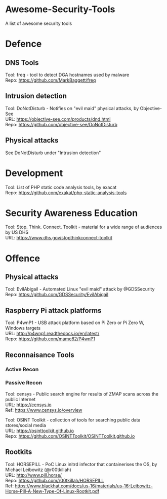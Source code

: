 # Awesome-Security-Tools
A list of awesome security tools

# Defence

## DNS Tools
Tool:	freq - tool to detect DGA hostnames used by malware  
Repo:	https://github.com/MarkBaggett/freq  


## Intrusion detection
Tool:	DoNotDisturb - Notifies on "evil maid" physical attacks, by Objective-See  
URL:	https://objective-see.com/products/dnd.html  
Repo:	https://github.com/objective-see/DoNotDisturb  

## Physical attacks
See DoNotDisturb under "Intrusion detection"

# Development
Tool:	List of PHP static code analysis tools, by exacat  
Repo:	https://github.com/exakat/php-static-analysis-tools  

# Security Awareness Education
Tool:	Stop. Think. Connect. Toolkit - material for a wide range of audiences by US DHS  
URL:	https://www.dhs.gov/stopthinkconnect-toolkit  


# Offence

## Physical attacks
Tool:	EvilAbigail - Automated Linux "evil maid" attack by @GDSSecurity  
Repo:	https://github.com/GDSSecurity/EvilAbigail  

## Raspberry Pi attack platforms
Tool:	P4wnP1 - USB attack platform based on Pi Zero or Pi Zero W, Windows targets  
URL:	http://p4wnp1.readthedocs.io/en/latest/  
Repo:	https://github.com/mame82/P4wnP1  

## Reconnaisance Tools

### Active Recon

### Passive Recon
Tool:	censys - Public search engine for results of ZMAP scans across the public Internet  
URL:	https://censys.io  
Ref:	https://www.censys.io/overview  

Tool:   OSINT Toolkit - collection of tools for searching public data stores/social media  
URL:    https://osinttoolkit.github.io  
Repo:   https://github.com/OSINTToolkit/OSINTToolkit.github.io  

## Rootkits

Tool:	HORSEPILL - PoC Linux initrd infector that containerises the OS, by Michael Leibowitz (@r00tkillah)  
URL:	http://www.pill.horse/  
Repo:	https://github.com/r00tkillah/HORSEPILL  
Ref:	https://www.blackhat.com/docs/us-16/materials/us-16-Leibowitz-Horse-Pill-A-New-Type-Of-Linux-Rootkit.pdf  


